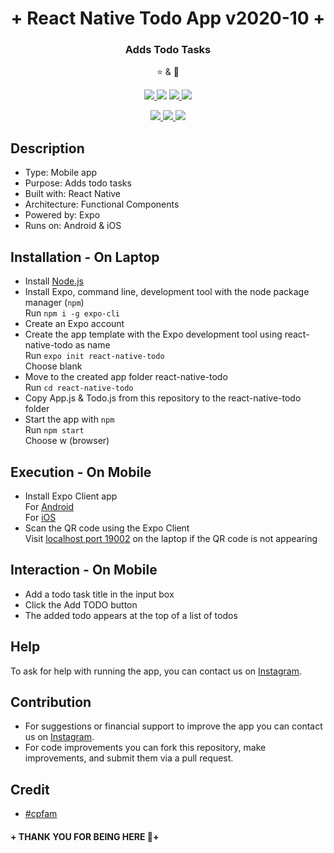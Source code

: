 <h1 align="center">+ React Native Todo App v2020-10 +</h1>
<p align="center">
  <h3 align='center'>Adds Todo Tasks</h3>
</p>
  <p align="center">⭐️ & 🔱</p>
  <p align="center">
    <a href="https://github.com/lxndroc">
      <img src="https://img.shields.io/badge/Coded%20By-@lxndroc-yellow" />
    </a>
    <img src="https://img.shields.io/badge/Version-2020--10-yellow" />
    <a href="https://creativecommons.org/licenses/by-nc-sa/4.0/">
      <img src="https://img.shields.io/badge/Licence-CC%20BY--NC--SA%204.0-yellow" />
    </a>
    <a href="https://instagram.com/aoctut/">
      <img src="https://img.shields.io/badge/Contact-@aoctut-yellow" />
    </a>
  </p>
  <p align="center">
    <a href="https://reactnative.dev/">
      <img src="https://img.shields.io/badge/Built%20with-React Native-yellow" />
    </a>
    <a href="https://expo.io/">
      <img src="https://img.shields.io/badge/Powered%20by-Expo-yellow" />
    </a>
    <img src="https://img.shields.io/badge/Runs%20on-Android & iOS-yellow" />
  </p>

## Description
* Type: Mobile app
* Purpose: Adds todo tasks
* Built with: React Native
* Architecture: Functional Components
* Powered by: Expo
* Runs on: Android & iOS
## Installation - On Laptop
* Install [Node.js](https://nodejs.org/en/)</a>
* Install Expo, command line, development tool with the node package manager (`npm`)<br>
  Run `npm i -g expo-cli`
* Create an Expo account
* Create the app template with the Expo development tool using react-native-todo as name<br>
  Run `expo init react-native-todo`<br>
  Choose blank
* Move to the created app folder react-native-todo<br>
  Run `cd react-native-todo`
* Copy App.js & Todo.js from this repository to the react-native-todo folder
* Start the app with `npm`<br>
  Run `npm start`<br>
  Choose w (browser)
## Execution - On Mobile
* Install Expo Client app<br>
 For [Android](https://play.google.com/store/apps/details?id=host.exp.exponent)<br>
 For [iOS](https://apps.apple.com/us/app/expo-client/id982107779)</a>
* Scan the QR code using the Expo Client<br>
 Visit [localhost port 19002](http://localhost:19002) on the laptop if the QR code is not appearing
## Interaction - On Mobile
* Add a todo task title in the input box
* Click the Add TODO button
* The added todo appears at the top of a list of todos
## Help
To ask for help with running the app, you can contact us on [Instagram](https://instagram.com/aoctut/).
## Contribution
* For suggestions or financial support to improve the app you can contact us on [Instagram](https://instagram.com/aoctut/).
* For code improvements you can fork this repository, make improvements, and submit them via a pull request.
## Credit
* [#cpfam](https://www.youtube.com/channel/UCqrILQNl5Ed9Dz6CGMyvMTQ)
#### + THANK YOU FOR BEING HERE 🙏+
